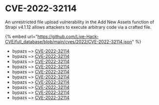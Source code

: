 # CVE-2022-32114

An unrestricted file upload vulnerability in the Add New Assets function of Strapi v4.1.12 allows attackers to execute arbitrary code via a crafted file.

{% embed url="https://github.com/Live-Hack-CVE/full_database/blob/main/cves/2022/CVE-2022-32114.json" %}


* bypazs ~> [CVE-2022-32114](https://www.alice-snow.ru/2022/database/cve-2022-32114/cve-2022-32114-bypazs)
* bypazs ~> [CVE-2022-32114](https://www.alice-snow.ru/2022/database/cve-2022-32114/cve-2022-32114-bypazs)
* bypazs ~> [CVE-2022-32114](https://www.alice-snow.ru/2022/database/cve-2022-32114/cve-2022-32114-bypazs)
* bypazs ~> [CVE-2022-32114](https://www.alice-snow.ru/2022/database/cve-2022-32114/cve-2022-32114-bypazs)
* bypazs ~> [CVE-2022-32114](https://www.alice-snow.ru/2022/database/cve-2022-32114/cve-2022-32114-bypazs)
* bypazs ~> [CVE-2022-32114](https://www.alice-snow.ru/2022/database/cve-2022-32114/cve-2022-32114-bypazs)
* bypazs ~> [CVE-2022-32114](https://www.alice-snow.ru/2022/database/cve-2022-32114/cve-2022-32114-bypazs)
* bypazs ~> [CVE-2022-32114](https://www.alice-snow.ru/2022/database/cve-2022-32114/cve-2022-32114-bypazs)
* bypazs ~> [CVE-2022-32114](https://www.alice-snow.ru/2022/database/cve-2022-32114/cve-2022-32114-bypazs)
* bypazs ~> [CVE-2022-32114](https://www.alice-snow.ru/2022/database/cve-2022-32114/cve-2022-32114-bypazs)